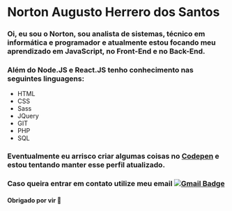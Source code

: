 # Norton Augusto Herrero dos Santos

### Oi, eu sou o Norton, sou analista de sistemas, técnico em informática e programador e atualmente estou focando meu aprendizado em JavaScript, no Front-End e no Back-End.
### Além do Node.JS e React.JS tenho conhecimento nas seguintes linguagens:
- HTML 
- CSS 
- Sass 
- JQuery 
- GIT 
- PHP 
- SQL

### Eventualmente eu arrisco criar algumas coisas no [Codepen](https://codepen.io/norton794) e estou tentando manter esse perfil atualizado.

### Caso queira entrar em contato utilize meu email [![Gmail Badge](https://img.shields.io/badge/-nortonsantos79@gmail.com-c14438?style=flat-square&logo=Gmail&logoColor=white&link=mailto:nortonsantos79@gmail.com)](mailto:nortonsantos79@gmail.com)
#### Obrigado por vir 👋

